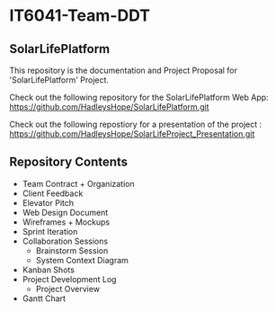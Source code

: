 # IT6041-Team-DDT

## SolarLifePlatform               

This repository is the documentation and Project Proposal for 'SolarLifePlatform' Project.

Check out the following repository for the SolarLifePlatform Web App: https://github.com/HadleysHope/SolarLifePlatform.git

Check out the following repostiory for a presentation of the project : https://github.com/HadleysHope/SolarLifeProject_Presentation.git

## Repository Contents

- Team Contract + Organization
- Client Feedback
- Elevator Pitch
- Web Design Document
- Wireframes + Mockups
- Sprint Iteration
- Collaboration Sessions
  - Brainstorm Session
  - System Context Diagram
- Kanban Shots
- Project Development Log
  - Project Overview
- Gantt Chart



  
